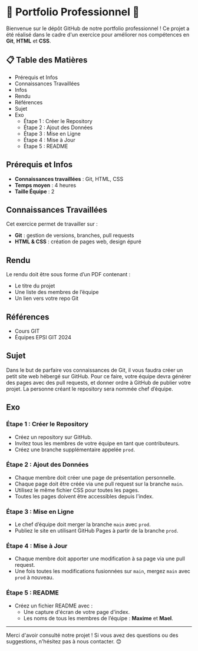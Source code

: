 # 🌟 Portfolio Professionnel 🌟

Bienvenue sur le dépôt GitHub de notre portfolio professionnel ! Ce projet a été réalisé dans le cadre d'un exercice pour améliorer nos compétences en **Git**, **HTML** et **CSS**.

## 📋 Table des Matières
- Prérequis et Infos
- Connaissances Travaillées
- Infos
- Rendu
- Références
- Sujet
- Exo
  - Étape 1 : Créer le Repository
  - Étape 2 : Ajout des Données
  - Étape 3 : Mise en Ligne
  - Étape 4 : Mise à Jour
  - Étape 5 : README

## Prérequis et Infos
- **Connaissances travaillées** : Git, HTML, CSS
- **Temps moyen** : 4 heures
- **Taille Équipe** : 2

## Connaissances Travaillées
Cet exercice permet de travailler sur :
- **Git** : gestion de versions, branches, pull requests
- **HTML & CSS** : création de pages web, design épuré

## Rendu
Le rendu doit être sous forme d’un PDF contenant :
- Le titre du projet
- Une liste des membres de l’équipe
- Un lien vers votre repo Git

## Références
- Cours GIT
- Équipes EPSI GIT 2024

## Sujet
Dans le but de parfaire vos connaissances de Git, il vous faudra créer un petit site web hébergé sur GitHub. Pour ce faire, votre équipe devra générer des pages avec des pull requests, et donner ordre à GitHub de publier votre projet. La personne créant le repository sera nommée chef d’équipe.

## Exo

### Étape 1 : Créer le Repository
- Créez un repository sur GitHub.
- Invitez tous les membres de votre équipe en tant que contributeurs.
- Créez une branche supplémentaire appelée `prod`.

### Étape 2 : Ajout des Données
- Chaque membre doit créer une page de présentation personnelle.
- Chaque page doit être créée via une pull request sur la branche `main`.
- Utilisez le même fichier CSS pour toutes les pages.
- Toutes les pages doivent être accessibles depuis l'index.

### Étape 3 : Mise en Ligne
- Le chef d’équipe doit merger la branche `main` avec `prod`.
- Publiez le site en utilisant GitHub Pages à partir de la branche `prod`.

### Étape 4 : Mise à Jour
- Chaque membre doit apporter une modification à sa page via une pull request.
- Une fois toutes les modifications fusionnées sur `main`, mergez `main` avec `prod` à nouveau.

### Étape 5 : README
- Créez un fichier README avec :
  - Une capture d'écran de votre page d'index.
  - Les noms de tous les membres de l’équipe : **Maxime** et **Mael**.

---

Merci d'avoir consulté notre projet ! Si vous avez des questions ou des suggestions, n'hésitez pas à nous contacter. 😊